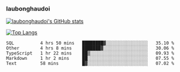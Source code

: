 ### laubonghaudoi

[![laubonghaudoi's GitHub stats](https://github-readme-stats.vercel.app/api?username=laubonghaudoi&count_private=true&show_icons=true)](https://github.com/laubonghaudoi/github-readme-stats)

[![Top Langs](https://github-readme-stats.vercel.app/api/top-langs/?username=laubonghaudoi&layout=compact)](https://github.com/laubonghaudoi/github-readme-stats)

<!--START_SECTION:waka-->
```text
SQL          4 hrs 50 mins   ████████▓░░░░░░░░░░░░░░░░   35.10 % 
Other        4 hrs 8 mins    ███████▓░░░░░░░░░░░░░░░░░   30.06 % 
TypeScript   1 hr 22 mins    ██▒░░░░░░░░░░░░░░░░░░░░░░   09.93 % 
Markdown     1 hr 2 mins     ██░░░░░░░░░░░░░░░░░░░░░░░   07.55 % 
Text         58 mins         █▓░░░░░░░░░░░░░░░░░░░░░░░   07.02 % 
```
<!--END_SECTION:waka-->
